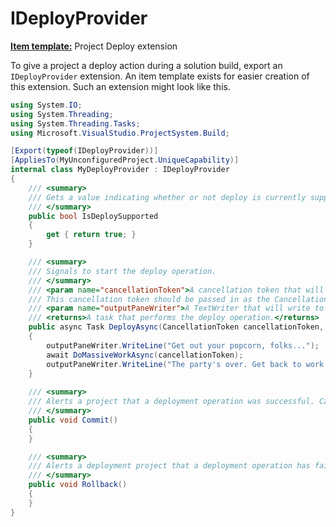 IDeployProvider
===============

**[Item template:](project_item_templates.md)** Project Deploy extension

To give a project a deploy action during a solution build, export an
`IDeployProvider` extension.
An item template exists for easier creation of this extension.
Such an extension might look like this.

```csharp
using System.IO;
using System.Threading;
using System.Threading.Tasks;
using Microsoft.VisualStudio.ProjectSystem.Build;

[Export(typeof(IDeployProvider))]
[AppliesTo(MyUnconfiguredProject.UniqueCapability)]
internal class MyDeployProvider : IDeployProvider
{
    /// <summary>
    /// Gets a value indicating whether or not deploy is currently supported.
    /// </summary>
    public bool IsDeploySupported
    {
        get { return true; }
    }

    /// <summary>
    /// Signals to start the deploy operation.
    /// </summary>
    /// <param name="cancellationToken">A cancellation token that will be set if the deploy is cancelled by the user.
    /// This cancellation token should be passed in as the CancellationToken parameter to the task that is returned.</param>
    /// <param name="outputPaneWriter">A TextWriter that will write to the deployment output pane.</param>
    /// <returns>A task that performs the deploy operation.</returns>
    public async Task DeployAsync(CancellationToken cancellationToken, TextWriter outputPaneWriter)
    {
        outputPaneWriter.WriteLine("Get out your popcorn, folks...");
        await DoMassiveWorkAsync(cancellationToken);
        outputPaneWriter.WriteLine("The party's over. Get back to work!");
    }
    
    /// <summary>
    /// Alerts a project that a deployment operation was successful. Called immediately after the project finishes deployment regardless of the result of other projects in the solution.
    /// </summary>
    public void Commit()
    {
    }

    /// <summary>
    /// Alerts a deployment project that a deployment operation has failed. Called immediately after the project fails deployment regardless of the result of other projects in the solution.
    /// </summary>
    public void Rollback()
    {
    }
}
```
